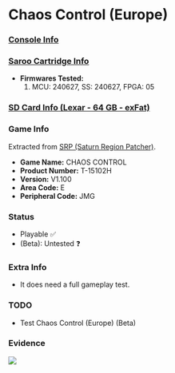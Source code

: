 # Chaos Control (Europe)

### [Console Info](../../../../Info/Consoles/VA13/README.md)

### [Saroo Cartridge Info](../../../../Info/Cartridges/RetroGameParadiseStore/1.32F/README.md)

- <b>Firmwares Tested:</b>
  1. MCU: 240627, SS: 240627, FPGA: 05

### [SD Card Info (Lexar - 64 GB - exFat)](../../../../Info/SdCards/Lexar/64GB/exfat/README.md)

### Game Info

Extracted from [SRP (Saturn Region Patcher)](https://segaxtreme.net/resources/saturn-region-patcher.81/download).

- <b>Game Name:</b> CHAOS CONTROL
- <b>Product Number:</b> T-15102H
- <b>Version:</b> V1.100
- <b>Area Code:</b> E
- <b>Peripheral Code:</b> JMG

### Status

- Playable :white_check_mark:
- (Beta): Untested :question:

### Extra Info

- It does need a full gameplay test.

### TODO

- Test Chaos Control (Europe) (Beta)

### Evidence

[![](https://img.youtube.com/vi/l4YAX3wLpQ0/0.jpg)](https://www.youtube.com/watch?v=l4YAX3wLpQ0)
